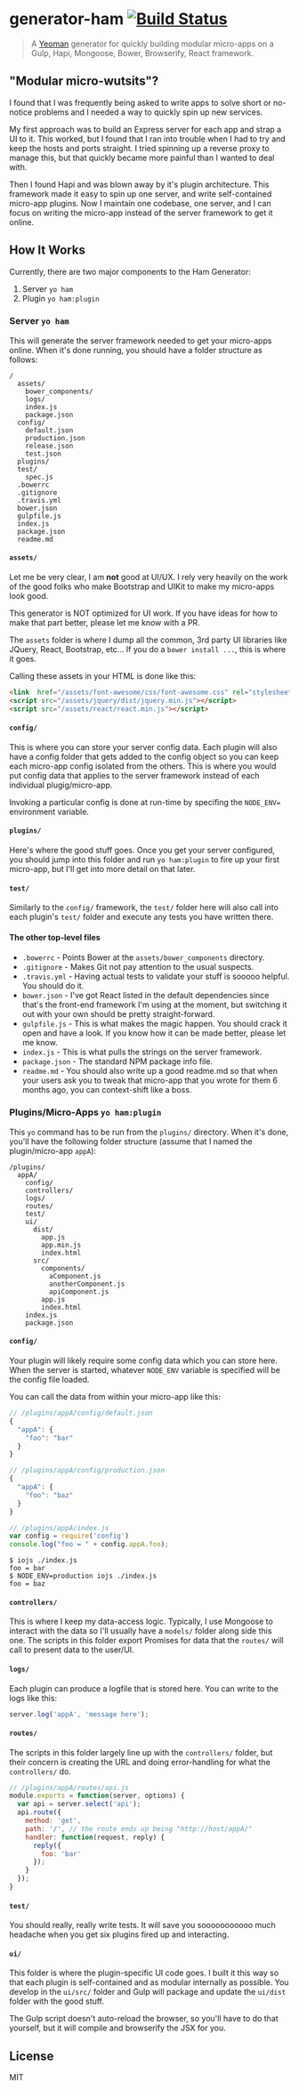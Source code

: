 # generator-ham [![Build Status](https://secure.travis-ci.org/ben-bradley/generator-ham.png?branch=master)](https://travis-ci.org/ben-bradley/generator-ham)

> A [Yeoman](http://yeoman.io) generator for quickly building modular micro-apps on a Gulp, Hapi, Mongoose, Bower, Browserify, React framework.

## "Modular micro-wutsits"?

I found that I was frequently being asked to write apps to solve short or no-notice problems and I needed a way to quickly spin up new services.

My first approach was to build an Express server for each app and strap a UI to it.  This worked, but I found that I ran into trouble when I had to try and keep the hosts and ports straight.  I tried spinning up a reverse proxy to manage this, but that quickly became more painful than I wanted to deal with.

Then I found Hapi and was blown away by it's plugin architecture.  This framework made it easy to spin up one server, and write self-contained micro-app plugins.  Now I maintain one codebase, one server, and I can focus on writing the micro-app instead of the server framework to get it online.

## How It Works

Currently, there are two major components to the Ham Generator:

1. Server `yo ham`
2. Plugin `yo ham:plugin`

### Server `yo ham`

This will generate the server framework needed to get your micro-apps online.  When it's done running, you should have a folder structure as follows:

```
/
  assets/
    bower_components/
    logs/
    index.js
    package.json
  config/
    default.json
    production.json
    release.json
    test.json
  plugins/
  test/
    spec.js
  .bowerrc
  .gitignore
  .travis.yml
  bower.json
  gulpfile.js
  index.js
  package.json
  readme.md
```

#### `assets/`

Let me be very clear, I am __not__ good at UI/UX.  I rely very heavily on the work of the good folks who make Bootstrap and UIKit to make my micro-apps look good.

This generator is NOT optimized for UI work.  If you have ideas for how to make that part better, please let me know with a PR.

The `assets` folder is where I dump all the common, 3rd party UI libraries like JQuery, React, Bootstrap, etc...  If you do a `bower install ...`, this is where it goes.

Calling these assets in your HTML is done like this:

```html
<link  href="/assets/font-awesome/css/font-awesome.css" rel="stylesheet">
<script src="/assets/jquery/dist/jquery.min.js"></script>
<script src="/assets/react/react.min.js"></script>
```

#### `config/`

This is where you can store your server config data.  Each plugin will also have a config folder that gets added to the config object so you can keep each micro-app config isolated from the others.  This is where you would put config data that applies to the server framework instead of each individual plugig/micro-app.

Invoking a particular config is done at run-time by specifing the `NODE_ENV=` environment variable.

#### `plugins/`

Here's where the good stuff goes.  Once you get your server configured, you should jump into this folder and run `yo ham:plugin` to fire up your first micro-app, but I'll get into more detail on that later.

#### `test/`

Similarly to the `config/` framework, the `test/` folder here will also call into each plugin's `test/` folder and execute any tests you have written there.

#### The other top-level files

* `.bowerrc` - Points Bower at the `assets/bower_components` directory.
* `.gitignore` - Makes Git not pay attention to the usual suspects.
* `.travis.yml` - Having actual tests to validate your stuff is sooooo helpful.  You should do it.
* `bower.json` - I've got React listed in the default dependencies since that's the front-end framework I'm using at the moment, but switching it out with your own should be pretty straight-forward.
* `gulpfile.js` - This is what makes the magic happen.  You should crack it open and have a look.  If you know how it can be made better, please let me know.
* `index.js` - This is what pulls the strings on the server framework.
* `package.json` - The standard NPM package info file.
* `readme.md` - You should also write up a good readme.md so that when your users ask you to tweak that micro-app that you wrote for them 6 months ago, you can context-shift like a boss.

### Plugins/Micro-Apps `yo ham:plugin`

This `yo` command has to be run from the `plugins/` directory.  When it's done, you'll have the following folder structure (assume that I named the plugin/micro-app `appA`):

```
/plugins/
  appA/
    config/
    controllers/
    logs/
    routes/
    test/
    ui/
      dist/
        app.js
        app.min.js
        index.html
      src/
        components/
          aComponent.js
          anotherComponent.js
          apiComponent.js
        app.js
        index.html
    index.js
    package.json
```

#### `config/`

Your plugin will likely require some config data which you can store here.  When the server is started, whatever `NODE_ENV` variable is specified will be the config file loaded.

You can call the data from within your micro-app like this:

```javascript
// /plugins/appA/config/default.json
{
  "appA": {
    "foo": "bar"
  }
}
```

```javascript
// /plugins/appA/config/production.json
{
  "appA": {
    "foo": "baz"
  }
}
```

```javascript
// /plugins/appA/index.js
var config = require('config')
console.log("foo = " + config.appA.foo);
```

```shell
$ iojs ./index.js
foo = bar
$ NODE_ENV=production iojs ./index.js
foo = baz
```

#### `controllers/`

This is where I keep my data-access logic.  Typically, I use Mongoose to interact with the data so I'll usually have a `models/` folder along side this one.  The scripts in this folder export Promises for data that the `routes/` will call to present data to the user/UI.

#### `logs/`

Each plugin can produce a logfile that is stored here.  You can write to the logs like this:

```javascript
server.log('appA', 'message here');
```

#### `routes/`

The scripts in this folder largely line up with the `controllers/` folder, but their concern is creating the URL and doing error-handling for what the `controllers/` do.

```javascript
// /plugins/appA/routes/api.js
module.exports = function(server, options) {
  var api = server.select('api');
  api.route({
    method: 'get',
    path: '/', // the route ends up being "http://host/appA/"
    handler: function(request, reply) {
      reply({
        foo: 'bar'
      });
    }
  });
}
```

#### `test/`

You should really, really write tests.  It will save you sooooooooooo much headache when you get six plugins fired up and interacting.

#### `ui/`

This folder is where the plugin-specific UI code goes.  I built it this way so that each plugin is self-contained and as modular internally as possible.  You develop in the `ui/src/` folder and Gulp will package and update the `ui/dist` folder with the good stuff.

The Gulp script doesn't auto-reload the browser, so you'll have to do that yourself, but it will compile and browserify the JSX for you.

## License

MIT
